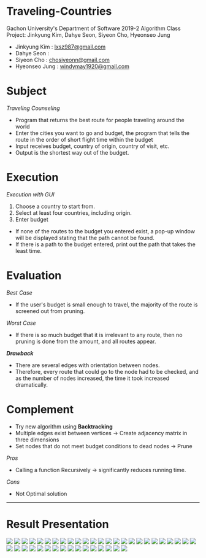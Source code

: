 # Traveling-Countries
Gachon University's Department of Software 2019-2 Algorithm Class Project: Jinkyung Kim, Dahye Seon, Siyeon Cho, Hyeonseo Jung

- Jinkyung Kim : lxsz987@gmail.com
- Dahye Seon : 
- Siyeon Cho : chosiyeonn@gmail.com
- Hyeonseo Jung : windymay1920@gmail.com

# Subject
*Traveling Counseling*
  + Program that returns the best route for people traveling around the world
  + Enter the cities you want to go and budget, the program that tells the route in the order of short flight time within the budget
  + Input receives budget, country of origin, country of visit, etc.
  + Output is the shortest way out of the budget.

# Execution 
*Execution with GUI*

1. Choose a country to start from.
2. Select at least four countries, including origin.
3. Enter budget

- If none of the routes to the budget you entered exist, a pop-up window will be displayed stating that the path cannot be found.</br>
- If there is a path to the budget entered, print out the path that takes the least time.

# Evaluation
*Best Case*
  + If the user's budget is small enough to travel, the majority of the route is screened out from pruning.
  
*Worst Case*
  + If there is so much budget that it is irrelevant to any route, then no pruning is done from the amount, and all routes appear.


*__Drawback__*
  + There are several edges with orientation between nodes.
  + Therefore, every route that could go to the node had to be checked, and as the number of nodes increased, the time it took increased dramatically.

# Complement
  + Try new algorithm using __Backtracking__
  + Multiple edges exist between vertices -> Create adjacency matrix in three dimensions
  + Set nodes that do not meet budget conditions to dead nodes -> Prune

*Pros*
  + Calling a function Recursively -> significantly reduces running time.

*Cons*
  + Not Optimal solution

-------------
# Result Presentation
<img src = "/img/김진경_선다혜_정현서_조시연_알고리즘결과발표_page-0001.jpg">
<img src = "/img/김진경_선다혜_정현서_조시연_알고리즘결과발표_page-0002.jpg">
<img src = "/img/김진경_선다혜_정현서_조시연_알고리즘결과발표_page-0003.jpg">
<img src = "/img/김진경_선다혜_정현서_조시연_알고리즘결과발표_page-0004.jpg">
<img src = "/img/김진경_선다혜_정현서_조시연_알고리즘결과발표_page-0005.jpg">
<img src = "/img/김진경_선다혜_정현서_조시연_알고리즘결과발표_page-0006.jpg">
<img src = "/img/김진경_선다혜_정현서_조시연_알고리즘결과발표_page-0007.jpg">
<img src = "/img/김진경_선다혜_정현서_조시연_알고리즘결과발표_page-0008.jpg">
<img src = "/img/김진경_선다혜_정현서_조시연_알고리즘결과발표_page-0009.jpg">
<img src = "/img/김진경_선다혜_정현서_조시연_알고리즘결과발표_page-0010.jpg">
<img src = "/img/김진경_선다혜_정현서_조시연_알고리즘결과발표_page-0011.jpg">
<img src = "/img/김진경_선다혜_정현서_조시연_알고리즘결과발표_page-0012.jpg">
<img src = "/img/김진경_선다혜_정현서_조시연_알고리즘결과발표_page-0013.jpg">
<img src = "/img/김진경_선다혜_정현서_조시연_알고리즘결과발표_page-0014.jpg">
<img src = "/img/김진경_선다혜_정현서_조시연_알고리즘결과발표_page-0015.jpg">
<img src = "/img/김진경_선다혜_정현서_조시연_알고리즘결과발표_page-0016.jpg">
<img src = "/img/김진경_선다혜_정현서_조시연_알고리즘결과발표_page-0017.jpg">
<img src = "/img/김진경_선다혜_정현서_조시연_알고리즘결과발표_page-0018.jpg">
<img src = "/img/김진경_선다혜_정현서_조시연_알고리즘결과발표_page-0019.jpg">
<img src = "/img/김진경_선다혜_정현서_조시연_알고리즘결과발표_page-0020.jpg">
<img src = "/img/김진경_선다혜_정현서_조시연_알고리즘결과발표_page-0021.jpg">
<img src = "/img/김진경_선다혜_정현서_조시연_알고리즘결과발표_page-0022.jpg">
<img src = "/img/김진경_선다혜_정현서_조시연_알고리즘결과발표_page-0023.jpg">
<img src = "/img/김진경_선다혜_정현서_조시연_알고리즘결과발표_page-0024.jpg">
<img src = "/img/김진경_선다혜_정현서_조시연_알고리즘결과발표_page-0025.jpg">
<img src = "/img/김진경_선다혜_정현서_조시연_알고리즘결과발표_page-0026.jpg">
<img src = "/img/김진경_선다혜_정현서_조시연_알고리즘결과발표_page-0027.jpg">
<img src = "/img/김진경_선다혜_정현서_조시연_알고리즘결과발표_page-0028.jpg">
<img src = "/img/김진경_선다혜_정현서_조시연_알고리즘결과발표_page-0029.jpg">
<img src = "/img/김진경_선다혜_정현서_조시연_알고리즘결과발표_page-0030.jpg">
<img src = "/img/김진경_선다혜_정현서_조시연_알고리즘결과발표_page-0031.jpg">
<img src = "/img/김진경_선다혜_정현서_조시연_알고리즘결과발표_page-0032.jpg">
<img src = "/img/김진경_선다혜_정현서_조시연_알고리즘결과발표_page-0033.jpg">
<img src = "/img/김진경_선다혜_정현서_조시연_알고리즘결과발표_page-0034.jpg">
<img src = "/img/김진경_선다혜_정현서_조시연_알고리즘결과발표_page-0035.jpg">
<img src = "/img/김진경_선다혜_정현서_조시연_알고리즘결과발표_page-0036.jpg">
<img src = "/img/김진경_선다혜_정현서_조시연_알고리즘결과발표_page-0037.jpg">
<img src = "/img/김진경_선다혜_정현서_조시연_알고리즘결과발표_page-0038.jpg">
<img src = "/img/김진경_선다혜_정현서_조시연_알고리즘결과발표_page-0039.jpg">
<img src = "/img/김진경_선다혜_정현서_조시연_알고리즘결과발표_page-0040.jpg">
<img src = "/img/김진경_선다혜_정현서_조시연_알고리즘결과발표_page-0041.jpg">

